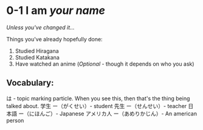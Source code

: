 # 0-1 I am *your name*
*Unless you've changed it...*

Things you've already hopefully done:
1. Studied Hiragana
2. Studied Katakana
3. Have watched an anime (*Optional* - though it depends on who you ask)

## Vocabulary:
は - topic marking particle. When you see this, then that's the thing being talked about.
学生 ー（がくせい）- student
先生 ー（せんせい）- teacher
日本語 ー（にほんご）- Japanese
アメリカ人 ー（あめりかじん）- An american person